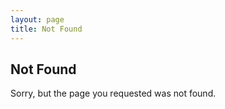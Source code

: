 ```yaml
---
layout: page
title: Not Found
---
```


## Not Found

Sorry, but the page you requested was not found.
